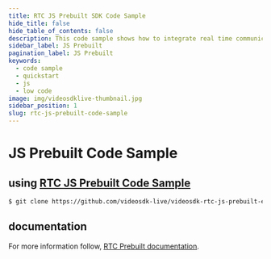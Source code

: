 ```yaml
---
title: RTC JS Prebuilt SDK Code Sample
hide_title: false
hide_table_of_contents: false
description: This code sample shows how to integrate real time communication in your application on javascript prebuilt sdk.
sidebar_label: JS Prebuilt
pagination_label: JS Prebuilt
keywords:
  - code sample
  - quickstart
  - js
  - low code
image: img/videosdklive-thumbnail.jpg
sidebar_position: 1
slug: rtc-js-prebuilt-code-sample
---
```


# JS Prebuilt Code Sample

## using [RTC JS Prebuilt Code Sample](https://github.com/videosdk-live/videosdk-rtc-js-prebuilt-embedded-example)

```sh
$ git clone https://github.com/videosdk-live/videosdk-rtc-js-prebuilt-embedded-example
```

## documentation

For more information follow, [RTC Prebuilt documentation](/docs/realtime-communication/sdk-reference/prebuilt-sdk-js/setup).
